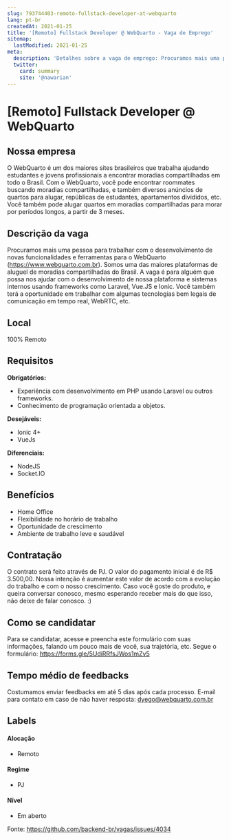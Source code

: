 ```yaml
---
slug: 793744403-remoto-fullstack-developer-at-webquarto
lang: pt-br
createdAt: 2021-01-25
title: '[Remoto] Fullstack Developer @ WebQuarto - Vaga de Emprego'
sitemap:
  lastModified: 2021-01-25
meta:
  description: 'Detalhes sobre a vaga de emprego: Procuramos mais uma pessoa para trabalhar com o desenvolvimento de novas funcionalidades e ferramentas para o WebQuarto (https://www.webquarto.com.br). Somos uma das maiores plataformas de aluguel de moradias compartilhadas do Brasil. A vaga é para alguém que possa nos ajudar com o desenvolvimento de nossa plataforma e sistemas internos usando frameworks como Laravel, Vue.JS e Ionic. Você também terá a oportunidade em trabalhar com algumas tecnologias bem legais de comunicação em tempo real, WebRTC, etc.'
  twitter:
    card: summary
    site: '@nawarian'
---
```


# [Remoto] Fullstack Developer @ WebQuarto

## Nossa empresa

O WebQuarto é um dos maiores sites brasileiros que trabalha ajudando estudantes e jovens profissionais a encontrar moradias compartilhadas em todo o Brasil. Com o WebQuarto, você pode encontrar roommates buscando moradias compartilhadas, e também diversos anúncios de quartos para alugar, repúblicas de estudantes, apartamentos divididos, etc. Você também pode alugar quartos em moradias compartilhadas para morar por períodos longos, a partir de 3 meses.

## Descrição da vaga

Procuramos mais uma pessoa para trabalhar com o desenvolvimento de novas funcionalidades e ferramentas para o WebQuarto (https://www.webquarto.com.br). Somos uma das maiores plataformas de aluguel de moradias compartilhadas do Brasil. A vaga é para alguém que possa nos ajudar com o desenvolvimento de nossa plataforma e sistemas internos usando frameworks como Laravel, Vue.JS e Ionic. Você também terá a oportunidade em trabalhar com algumas tecnologias bem legais de comunicação em tempo real, WebRTC, etc.

## Local

100% Remoto

## Requisitos

**Obrigatórios:**
- Experiência com desenvolvimento em PHP usando Laravel ou outros frameworks.
- Conhecimento de programação orientada a objetos.

**Desejáveis:**
- Ionic 4+
- VueJs

**Diferenciais:**
- NodeJS
- Socket.IO

## Benefícios

- Home Office
- Flexibilidade no horário de trabalho
- Oportunidade de crescimento
- Ambiente de trabalho leve e saudável

## Contratação

O contrato será feito através de PJ. O valor do pagamento inicial é de R$ 3.500,00. Nossa intenção é aumentar este valor de acordo com a evolução do trabalho e com o nosso crescimento. Caso você goste do produto, e queira conversar conosco, mesmo esperando receber mais do que isso, não deixe de falar conosco. :)

## Como se candidatar

Para se candidatar, acesse e preencha este formulário com suas informações, falando um pouco mais de você, sua trajetória, etc. Segue o formulário: https://forms.gle/5UdiRRfsJWos1mZv5

## Tempo médio de feedbacks

Costumamos enviar feedbacks em até 5 dias após cada processo.
E-mail para contato em caso de não haver resposta: dyego@webquarto.com.br

## Labels

#### Alocação
- Remoto

#### Regime
- PJ

#### Nível
- Em aberto



Fonte: https://github.com/backend-br/vagas/issues/4034